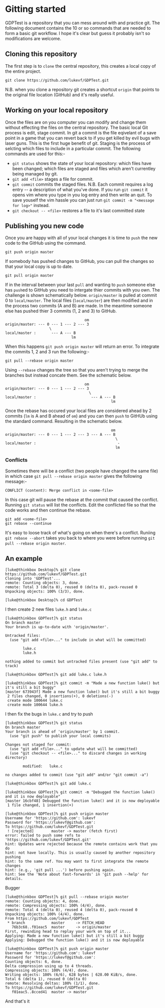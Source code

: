 # Gitting started 

GDPTest is a repository that you can mess around with and practice git. The
following document contains the 10 or so commands that are needed to form a
basic git workflow. I hope it's clear but guess it probably isn't so
modifications are welcome.

## Cloning this repository

The first step is to `clone` the central repository, this creates a local
copy of the entire project. 

```git clone https://github.com/lukevf/GDPTest.git ```

N.B. when you clone a repository git creates a shortcut `origin` that
points to the original file location (GitHub) and it's really useful.

## Working on your local repository

Once the files are on you computer you can modify and change them without
effecting the files on the central repository. The basic local Git process
is edit, stage commit. In git a commit is the file eqivelant of a save
point in a game that you can revert back to if you get killed by evil bugs
with laser guns. This is the first huge benefit of git. Staging is the
process of selcting which files to include in a particular commit. The
following commands are used for this:-

- `git status` shows the state of your local repository: which files have
	been changed; which files are staged and files which aren't currentley
	being managed by git.
- `git add <file>` stages a file for commit.
- `git commit` commits the staged files. N.B. Each commit requires a log
	entry -- a description of what you've done. If you run `git commit` it
	opens vim where you type in you log entry and then write an quit. To save
	youself the vim hassle you can just run `git commit -m "<message for
	log>"` instead.
- `git checkout -- <file>` restores a file to it's last committed state

## Publishing you new code

Once you are happy with all of your local changes it is time to `push` the
new code to the GitHub using the command.

```git push origin master``` 

If somebody has pushed changes to GitHub, you can pull the changes so that
your local copy is up to date.

```git pull origin master```

If in the interval between your last `pull` and wanting to `push` someone
else has `push`ed to GitHub you need to intergate thier commits with you
own. The challenge is shown schematically below. `origin/master` is pulled
at commit 0 to `local/master`. The local files (`local/master`) are then
modified and in the process two commits (A and B) are made. In the meantime
someone else has pushed thier 3 commits (1, 2 and 3) to GitHub.

```
                                    om
origin/master: --- 0 --- 1 --- 2 --- 3
                    \
local/master :       --- A --- B
                              lm
```

When this happens `git push origin master` will return an error. To
integrate the commits 1, 2 and 3 run the following:-

```git pull --rebase origin master```

Using `--rebase` changes the tree so that you aren't trying to merge the
branches but instead concate them. See the schematic below.

```
                                    om
origin/master: --- 0 --- 1 --- 2 --- 3
                                      \
local/master :                         --- A --- B
                                                lm
```

Once the rebase has occured your local files are considered ahead by 2
commits (`lm` is A and B ahead of `om`) and you can then `push` to GitHUb
using the standard command. Resulting in the schematic below.

```
                                                om
origin/master: --- 0 --- 1 --- 2 --- 3 --- A --- B
                                                  \
local/master :                                     - 
                                                  lm
```

### Conflicts

Sometimes there will be a conflict (two people have changed the same file)
in which case `git pull --rebase origin master` gives the following
message:- 

``` CONFLICT (content): Merge conflict in <some-file> ```

In this case git will pause the rebase at the commit that caused the
conflict. Running `git status` will list the conflicts. Edit the conflicted
file so that the code works and then continue the rebase.

```
git add <some-file>
git rebase --continue
```

It's easy to loose track of what's going on when there's a conflict.
Runiing `git rebase --abort` takes you back to where you were before
running `git pull --rebase origin master`.

## An example
```
[luke@thinkbox Desktop]% git clone https://github.com/lukevf/GDPTest.git
Cloning into 'GDPTest'...
remote: Counting objects: 3, done.
remote: Total 3 (delta 0), reused 0 (delta 0), pack-reused 0
Unpacking objects: 100% (3/3), done.

[luke@thinkbox Desktop]% cd GDPTest 
```
I then create 2 new files `luke.h` and `luke.c` 
```
[luke@thinkbox GDPTest]% git status
On branch master
Your branch is up-to-date with 'origin/master'.

Untracked files:
  (use "git add <file>..." to include in what will be committed)

        luke.c
        luke.h

nothing added to commit but untracked files present (use "git add" to track)

[luke@thinkbox GDPTest]% git add luke.c luke.h

[luke@thinkbox GDPTest]% git commit -m "Made a new function luke() but it's still a bit buggy"
[master 673943f] Made a new function luke() but it's still a bit buggy
 2 files changed, 0 insertions(+), 0 deletions(-)
 create mode 100644 luke.c
 create mode 100644 luke.h

```
I then fix the bugs in `luke.c` and try to push
```
[luke@thinkbox GDPTest]% git status
On branch master
Your branch is ahead of 'origin/master' by 1 commit.
  (use "git push" to publish your local commits)

Changes not staged for commit:
  (use "git add <file>..." to update what will be committed)
  (use "git checkout -- <file>..." to discard changes in working directory)

        modified:   luke.c

no changes added to commit (use "git add" and/or "git commit -a")

[luke@thinkbox GDPTest]% git add luke.c

[luke@thinkbox GDPTest]% git commit -m "Debugged the function luke() and it is now deployable"
[master 16cbf48] Debugged the function luke() and it is now deployable
 1 file changed, 1 insertion(+)

[luke@thinkbox GDPTest]% git push origin master
Username for 'https://github.com': lukevf
Password for 'https://lukevf@github.com': 
To https://github.com/lukevf/GDPTest.git
 ! [rejected]        master -> master (fetch first)
error: failed to push some refs to 'https://github.com/lukevf/GDPTest.git'
hint: Updates were rejected because the remote contains work that you do
hint: not have locally. This is usually caused by another repository pushing
hint: to the same ref. You may want to first integrate the remote changes
hint: (e.g., 'git pull ...') before pushing again.
hint: See the 'Note about fast-forwards' in 'git push --help' for details.
```
Bugger
```
[luke@thinkbox GDPTest]% git pull --rebase origin master
remote: Counting objects: 4, done.
remote: Compressing objects: 100% (4/4), done.
remote: Total 4 (delta 0), reused 4 (delta 0), pack-reused 0
Unpacking objects: 100% (4/4), done.
From https://github.com/lukevf/GDPTest
 * branch            master     -> FETCH_HEAD
   76b3c68..f01eac5  master     -> origin/master
First, rewinding head to replay your work on top of it...
Applying: Made a new function luke() but it's still a bit buggy
Applying: Debugged the function luke() and it is now deployable

[luke@thinkbox GDPTest]% git push origin master
Username for 'https://github.com': lukevf
Password for 'https://lukevf@github.com':
Counting objects: 6, done.
Delta compression using up to 4 threads.
Compressing objects: 100% (4/4), done.
Writing objects: 100% (6/6), 628 bytes | 628.00 KiB/s, done.
Total 6 (delta 1), reused 0 (delta 0)
remote: Resolving deltas: 100% (1/1), done.
To https://github.com/lukevf/GDPTest.git
   f01eac5..8cced41  master -> master

```
And that's it
